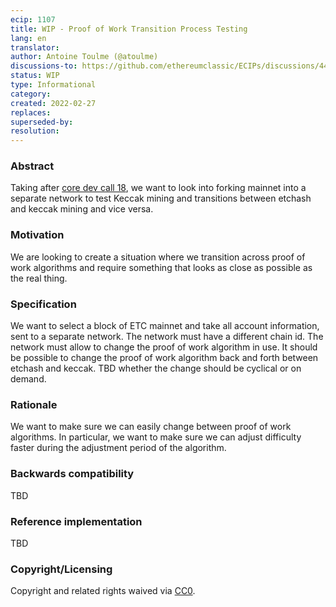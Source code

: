 ```yaml
---
ecip: 1107
title: WIP - Proof of Work Transition Process Testing
lang: en
translator: 
author: Antoine Toulme (@atoulme)
discussions-to: https://github.com/ethereumclassic/ECIPs/discussions/444
status: WIP
type: Informational
category: 
created: 2022-02-27
replaces: 
superseded-by: 
resolution: 
---
```


### Abstract
Taking after [core dev call 18](https://github.com/ethereumclassic/ECIPs/issues/434), we want to look into forking mainnet into a separate network to test Keccak mining and transitions between etchash and keccak mining and vice versa. 

### Motivation
We are looking to create a situation where we transition across proof of work algorithms and require something that looks as close as possible as the real thing.

### Specification
We want to select a block of ETC mainnet and take all account information, sent to a separate network.
The network must have a different chain id.
The network must allow to change the proof of work algorithm in use.
It should be possible to change the proof of work algorithm back and forth between etchash and keccak.
TBD whether the change should be cyclical or on demand.

### Rationale
We want to make sure we can easily change between proof of work algorithms.
In particular, we want to make sure we can adjust difficulty faster during the adjustment period of the algorithm.

### Backwards compatibility
TBD

### Reference implementation
TBD

### Copyright/Licensing

Copyright and related rights waived via [CC0](https://creativecommons.org/publicdomain/zero/1.0/).

